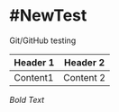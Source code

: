 #NewTest
=======

Git/GitHub testing

Header 1 | Header 2
-------------|-------------
Content1 | Content 2

*Bold*
_Text_
